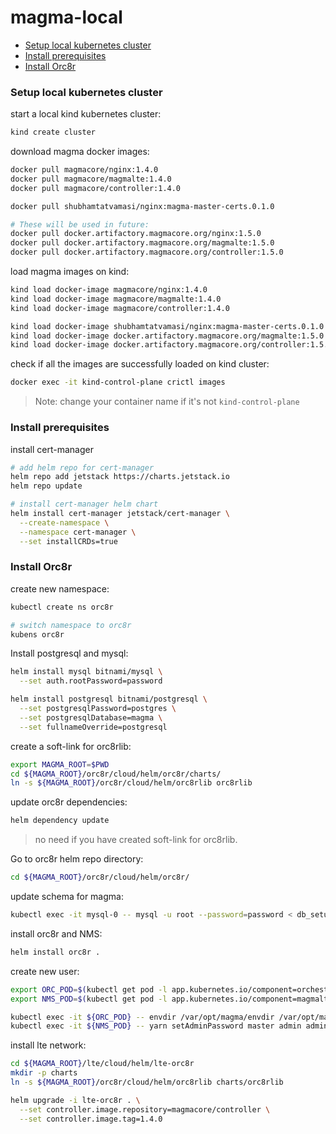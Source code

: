 # magma-local

- [Setup local kubernetes cluster](#setup-local-kubernetes-cluster)
- [Install prerequisites](#install-prerequisites)
- [Install Orc8r](#install-orc8r)

### Setup local kubernetes cluster

start a local kind kubernetes cluster:
```bash
kind create cluster
```

download magma docker images:
```bash
docker pull magmacore/nginx:1.4.0
docker pull magmacore/magmalte:1.4.0
docker pull magmacore/controller:1.4.0

docker pull shubhamtatvamasi/nginx:magma-master-certs.0.1.0

# These will be used in future:
docker pull docker.artifactory.magmacore.org/nginx:1.5.0
docker pull docker.artifactory.magmacore.org/magmalte:1.5.0
docker pull docker.artifactory.magmacore.org/controller:1.5.0
```

load magma images on kind:
```bash
kind load docker-image magmacore/nginx:1.4.0
kind load docker-image magmacore/magmalte:1.4.0
kind load docker-image magmacore/controller:1.4.0

kind load docker-image shubhamtatvamasi/nginx:magma-master-certs.0.1.0
kind load docker-image docker.artifactory.magmacore.org/magmalte:1.5.0
kind load docker-image docker.artifactory.magmacore.org/controller:1.5.0
```

check if all the images are successfully loaded on kind cluster:
```bash
docker exec -it kind-control-plane crictl images
```
> Note: change your container name if it's not `kind-control-plane`

### Install prerequisites

install cert-manager
```bash
# add helm repo for cert-manager
helm repo add jetstack https://charts.jetstack.io
helm repo update

# install cert-manager helm chart
helm install cert-manager jetstack/cert-manager \
  --create-namespace \
  --namespace cert-manager \
  --set installCRDs=true
```

### Install Orc8r

create new namespace:
```bash
kubectl create ns orc8r

# switch namespace to orc8r
kubens orc8r
```

Install postgresql and mysql:
```bash
helm install mysql bitnami/mysql \
  --set auth.rootPassword=password

helm install postgresql bitnami/postgresql \
  --set postgresqlPassword=postgres \
  --set postgresqlDatabase=magma \
  --set fullnameOverride=postgresql
```

create a soft-link for orc8rlib:
```bash
export MAGMA_ROOT=$PWD
cd ${MAGMA_ROOT}/orc8r/cloud/helm/orc8r/charts/
ln -s ${MAGMA_ROOT}/orc8r/cloud/helm/orc8rlib orc8rlib
```

update orc8r dependencies:
```bash
helm dependency update
```
> no need if you have created soft-link for orc8rlib.


Go to orc8r helm repo directory:
```bash
cd ${MAGMA_ROOT}/orc8r/cloud/helm/orc8r/
```

update schema for magma:
```bash
kubectl exec -it mysql-0 -- mysql -u root --password=password < db_setup.sql
```

install orc8r and NMS:
```bash
helm install orc8r .
```

create new user:
```bash
export ORC_POD=$(kubectl get pod -l app.kubernetes.io/component=orchestrator -o jsonpath='{.items[0].metadata.name}')
export NMS_POD=$(kubectl get pod -l app.kubernetes.io/component=magmalte -o jsonpath='{.items[0].metadata.name}')

kubectl exec -it ${ORC_POD} -- envdir /var/opt/magma/envdir /var/opt/magma/bin/accessc add-existing -admin -cert /var/opt/magma/certs/admin-operator/tls.crt admin_operator
kubectl exec -it ${NMS_POD} -- yarn setAdminPassword master admin admin
```

install lte network:
```bash
cd ${MAGMA_ROOT}/lte/cloud/helm/lte-orc8r
mkdir -p charts
ln -s ${MAGMA_ROOT}/orc8r/cloud/helm/orc8rlib charts/orc8rlib

helm upgrade -i lte-orc8r . \
  --set controller.image.repository=magmacore/controller \
  --set controller.image.tag=1.4.0
```

